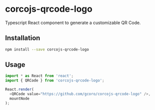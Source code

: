 # corcojs-qrcode-logo

Typescript React component to generate a customizable QR Code.

## Installation

```bash
npm install --save corcojs-qrcode-logo
```
## Usage

```javascript
import * as React from 'react';
import { QRCode } from 'corcojs-qrcode-logo';

React.render(
  <QRCode value="https://github.com/gcoro/corcojs-qrcode-logo" />,
  mountNode
);
```